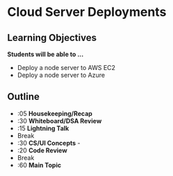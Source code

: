 #  Cloud Server Deployments

## Learning Objectives

**Students will be able to ...**

* Deploy a node server to AWS EC2
* Deploy a node server to Azure

## Outline
* :05 **Housekeeping/Recap**
* :30 **Whiteboard/DSA Review**
* :15 **Lightning Talk**
* Break
* :30 **CS/UI Concepts** -
* :20 **Code Review**
* Break
* :60 **Main Topic**


